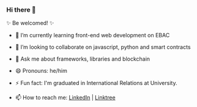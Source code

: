 ### Hi there 👋

✨ Be welcomed! ✨

- 🌱 I’m currently learning front-end web development on EBAC
- 👯 I’m looking to collaborate on javascript, python and smart contracts
- 💬 Ask me about frameworks, libraries and blockchain
- 😄 Pronouns: he/him
- ⚡ Fun fact: I'm graduated in International Relations at University.

- 📫 How to reach me: [LinkedIn](https://www.linkedin.com/in/alencarable) | [Linktree](https://https://linktr.ee/alencarable)
